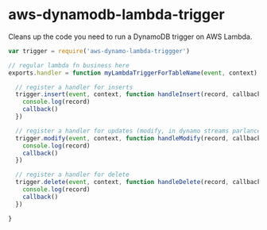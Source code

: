 # aws-dynamodb-lambda-trigger

Cleans up the code you need to run a DynamoDB trigger on AWS Lambda. 

```javascript
var trigger = require('aws-dynamo-lambda-triggger')

// regular lambda fn business here
exports.handler = function myLambdaTriggerForTableName(event, context) {

  // register a handler for inserts
  trigger.insert(event, context, function handleInsert(record, callback) {
    console.log(record)
    callback()
  })

  // register a handler for updates (modify, in dynamo streams parlance)
  trigger.modify(event, context, function handleModify(record, callback) {
    console.log(record)
    callback()
  })

  // register a handler for delete
  trigger.delete(event, context, function handleDelete(record, callback) {
    console.log(record)
    callback()
  })

}
```
